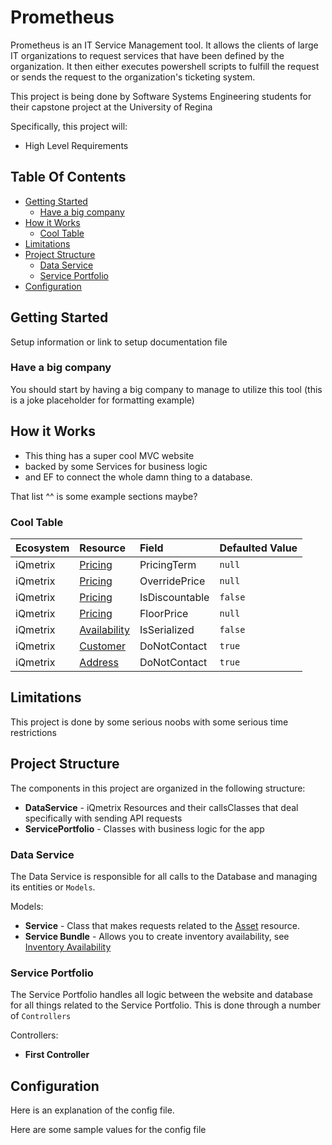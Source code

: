 # Prometheus
Prometheus is an IT Service Management tool. It allows the clients of large IT organizations to request services that have been defined by the organization. It then either executes powershell scripts to fulfill the request or sends the request to the organization's ticketing system. 

This project is being done by Software Systems Engineering students for their capstone project at the University of Regina

Specifically, this project will:
- High Level Requirements

## Table Of Contents
* [Getting Started](#getting-started)
	* [Have a big company](#have-a-big-company)
* [How it Works](#how-it-works)
  * [Cool Table](#cool-table)
* [Limitations](#limitations)
* [Project Structure](#project-structure)
	* [Data Service](#data-service)
  * [Service Portfolio](#service-portfolio)
* [Configuration](#configuration)

## Getting Started
Setup information or link to setup documentation file

### Have a big company
You should start by having a big company to manage to utilize this tool (this is a joke placeholder for formatting example)

## How it Works
 * This thing has a super cool MVC website 
 * backed by some Services for business logic 
 * and EF to connect the whole damn thing to a database. 
 
That list ^^ is some example sections maybe?

### Cool Table
| Ecosystem | Resource      | Field          | Defaulted Value |
|:----------|:--------------|:---------------|:----------------|
| iQmetrix | [Pricing](http://developers.iqmetrix.com/api/pricing/#pricing)      | PricingTerm    | `null`          |
| iQmetrix | [Pricing](http://developers.iqmetrix.com/api/pricing/#pricing)      | OverridePrice  | `null`          |
| iQmetrix | [Pricing](http://developers.iqmetrix.com/api/pricing/#pricing)      | IsDiscountable | `false`         |
| iQmetrix | [Pricing](http://developers.iqmetrix.com/api/pricing/#pricing)      | FloorPrice     | `null`          |
| iQmetrix | [Availability](http://developers.iqmetrix.com/api/availability/#availability) | IsSerialized   | `false`         |
| iQmetrix | [Customer](http://developers.iqmetrix.com/api/crm/#customer)     | DoNotContact   | `true`          |
| iQmetrix | [Address](http://developers.iqmetrix.com/api/crm/#address)     | DoNotContact   | `true`          |

## Limitations
This project is done by some serious noobs with some serious time restrictions

## Project Structure
The components in this project are organized in the following structure:

* **DataService** - iQmetrix Resources and their callsClasses that deal specifically with sending API requests
* **ServicePortfolio** - Classes with business logic for the app

### Data Service
The Data Service is responsible for all calls to the Database and managing its entities or `Models`.

Models:
* **Service** - Class that makes requests related to the [Asset](http://developers.iqmetrix.com/api/assets/) resource.
* **Service Bundle** - Allows you to create inventory availability, see [Inventory Availability](http://developers.iqmetrix.com/api/availability/)


### Service Portfolio 
The Service Portfolio handles all logic between the website and database for all things related to the Service Portfolio. This is done through a number of `Controllers`

Controllers:
 * **First Controller**

## Configuration
Here is an explanation of the config file.

Here are some sample values for the config file
